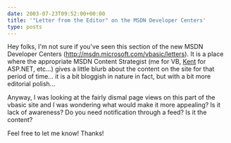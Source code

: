 ```yaml
---
date: 2003-07-23T09:52:00+00:00
title: '"Letter from the Editor" on the MSDN Developer Centers'
type: posts
---
```

Hey folks, I'm not sure if you've seen this section of the new MSDN Developer Centers (<http://msdn.microsoft.com/vbasic/letters>). It is a place where the appropriate MSDN Content Strategist (me for VB, [Kent](http://msdn.microsoft.com/asp.net/letters) for ASP.NET, etc...) gives a little blurb about the content on the site for that period of time... it is a bit bloggish in nature in fact, but with a bit more editorial polish...

Anyway, I was looking at the fairly dismal page views on this part of the vbasic site and I was wondering what would make it more appealing? Is it lack of awareness? Do you need notification through a feed? Is it the content?

Feel free to let me know! Thanks!
